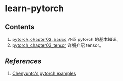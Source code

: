 # learn-pytorch

## Contents
1. [pytorch_chapter02_basics](https://github.com/GaoYang-Thu/learn-pytorch/blob/master/pytorch_chapter02_basics.ipynb) 介绍 pytorch 的基本知识。
2. [pytorch_chapter03_tensor]() 详细介绍 tensor。

## _References_
1. [Chenyuntc's pytorch examples](https://github.com/chenyuntc/pytorch-book)
